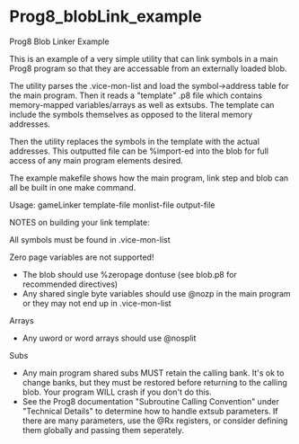 # Prog8_blobLink_example
Prog8 Blob Linker Example

This is an example of a very simple utility that can link symbols in a main Prog8 program so that they are accessable from an externally loaded blob.

The utility parses the .vice-mon-list and load the symbol->address table for the main program.
Then it reads a "template" .p8 file which contains memory-mapped variables/arrays as well as extsubs.   The template can include the symbols themselves as opposed to the literal memory addresses.

Then the utility replaces the symbols in the template with the actual addresses.   This outputted file can be %import-ed into the blob for full access of any main program elements desired.

The example makefile shows how the main program, link step and blob can all be built in one make command.


Usage: gameLinker template-file monlist-file output-file



NOTES on building your link template:

All symbols must be found in .vice-mon-list

Zero page variables are not supported!   
 - The blob should use %zeropage dontuse (see blob.p8 for recommended directives)  
 - Any shared single byte variables should use @nozp in the main program or they may not end up in .vice-mon-list 

Arrays
 - Any uword or word arrays should use @nosplit

Subs
 - Any main program shared subs MUST retain the calling bank.  It's ok to change banks, but they must be restored 
   before returning to the calling blob. Your program WILL crash if you don't do this.  
 - See the Prog8 documentation "Subroutine Calling Convention" under "Technical Details" to determine how to 
   handle extsub parameters.  If there are many parameters, use the @Rx registers, or consider defining them 
   globally and passing them seperately.
